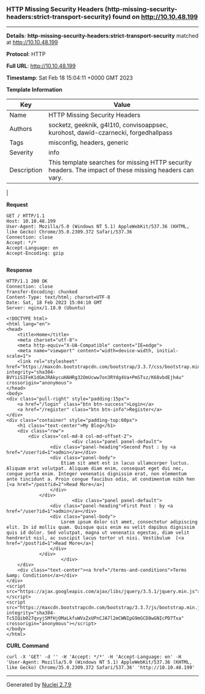 ### HTTP Missing Security Headers (http-missing-security-headers:strict-transport-security) found on http://10.10.48.199
---
**Details**: **http-missing-security-headers:strict-transport-security**  matched at http://10.10.48.199

**Protocol**: HTTP

**Full URL**: http://10.10.48.199

**Timestamp**: Sat Feb 18 15:04:11 +0000 GMT 2023

**Template Information**

| Key | Value |
|---|---|
| Name | HTTP Missing Security Headers |
| Authors | socketz, geeknik, g4l1t0, convisoappsec, kurohost, dawid-czarnecki, forgedhallpass |
| Tags | misconfig, headers, generic |
| Severity | info |
| Description | This template searches for missing HTTP security headers. The impact of these missing headers can vary.
 |

**Request**
```http
GET / HTTP/1.1
Host: 10.10.48.199
User-Agent: Mozilla/5.0 (Windows NT 5.1) AppleWebKit/537.36 (KHTML, like Gecko) Chrome/35.0.2309.372 Safari/537.36
Connection: close
Accept: */*
Accept-Language: en
Accept-Encoding: gzip


```

**Response**
```http
HTTP/1.1 200 OK
Connection: close
Transfer-Encoding: chunked
Content-Type: text/html; charset=UTF-8
Date: Sat, 18 Feb 2023 15:04:10 GMT
Server: nginx/1.18.0 (Ubuntu)

<!DOCTYPE html>
<html lang="en">
<head>
    <title>Home</title>
    <meta charset="utf-8">
    <meta http-equiv="X-UA-Compatible" content="IE=edge">
    <meta name="viewport" content="width=device-width, initial-scale=1">
    <link rel="stylesheet" href="https://maxcdn.bootstrapcdn.com/bootstrap/3.3.7/css/bootstrap.min.css" integrity="sha384-BVYiiSIFeK1dGmJRAkycuHAHRg32OmUcww7on3RYdg4Va+PmSTsz/K68vbdEjh4u" crossorigin="anonymous">
</head>
<body>
<div class="pull-right" style="padding:15px">
    <a href="/login" class="btn btn-success">Login</a>
    <a href="/register" class="btn btn-info">Register</a>
</div>
<div class="container" style="padding-top:60px">
    <h1 class="text-center">My Blog</h1>
    <div class="row">
        <div class="col-md-8 col-md-offset-2">
                        <div class="panel panel-default">
                <div class="panel-heading">Second Post : by <a href="/user?id=1">admin</a></div>
                <div class="panel-body">
                    Etiam sit amet est in lacus ullamcorper luctus. Aliquam erat volutpat. Aliquam diam enim, consequat eget dui nec, congue porta enim. Integer venenatis dignissim erat, non elementum ante tincidunt a. Proin congue faucibus odio, at condimentum nibh hen [<a href="/post?id=2">Read More</a>]
                </div>
            </div>
                        <div class="panel panel-default">
                <div class="panel-heading">First Post : by <a href="/user?id=1">admin</a></div>
                <div class="panel-body">
                    Lorem ipsum dolor sit amet, consectetur adipiscing elit. In id mollis quam. Quisque quis enim eu velit dapibus dignissim quis id dolor. Sed volutpat, magna ut venenatis egestas, diam velit hendrerit nisl, ac suscipit lacus tortor ut nisi. Vestibulum  [<a href="/post?id=1">Read More</a>]
                </div>
            </div>
                    </div>
    </div>
    <div class="text-center"><a href="/terms-and-conditions">Terms &amp; Conditions</a></div>
</div>
<script src="https://ajax.googleapis.com/ajax/libs/jquery/3.5.1/jquery.min.js"></script>
<script src="https://maxcdn.bootstrapcdn.com/bootstrap/3.3.7/js/bootstrap.min.js" integrity="sha384-Tc5IQib027qvyjSMfHjOMaLkfuWVxZxUPnCJA7l2mCWNIpG9mGCD8wGNIcPD7Txa" crossorigin="anonymous"></script>
</body>
</html>
```


**CURL Command**
```
curl -X 'GET' -d '' -H 'Accept: */*' -H 'Accept-Language: en' -H 'User-Agent: Mozilla/5.0 (Windows NT 5.1) AppleWebKit/537.36 (KHTML, like Gecko) Chrome/35.0.2309.372 Safari/537.36' 'http://10.10.48.199'
```
---
Generated by [Nuclei 2.7.9](https://github.com/projectdiscovery/nuclei)